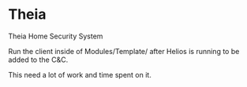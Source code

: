 Theia
=====

Theia Home Security System


Run the client inside of Modules/Template/ after Helios is running to be added to the C&C.

This need a lot of work and time spent on it.
